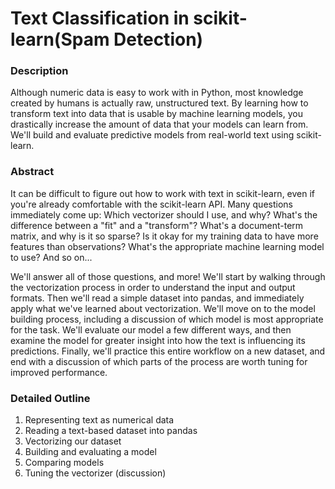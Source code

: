 # Text Classification in scikit-learn(Spam Detection)
### Description

Although numeric data is easy to work with in Python, most knowledge created by humans is actually raw, unstructured text. By learning how to transform text into data that is usable by machine learning models, you drastically increase the amount of data that your models can learn from. We'll build and evaluate predictive models from real-world text using scikit-learn.


### Abstract

It can be difficult to figure out how to work with text in scikit-learn, even if you're already comfortable with the scikit-learn API. Many questions immediately come up: Which vectorizer should I use, and why? What's the difference between a "fit" and a "transform"? What's a document-term matrix, and why is it so sparse? Is it okay for my training data to have more features than observations? What's the appropriate machine learning model to use? And so on...

We'll answer all of those questions, and more! We'll start by walking through the vectorization process in order to understand the input and output formats. Then we'll read a simple dataset into pandas, and immediately apply what we've learned about vectorization. We'll move on to the model building process, including a discussion of which model is most appropriate for the task. We'll evaluate our model a few different ways, and then examine the model for greater insight into how the text is influencing its predictions. Finally, we'll practice this entire workflow on a new dataset, and end with a discussion of which parts of the process are worth tuning for improved performance.

### Detailed Outline

1. Representing text as numerical data
2. Reading a text-based dataset into pandas
3. Vectorizing our dataset
4. Building and evaluating a model
5. Comparing models
6. Tuning the vectorizer (discussion)
